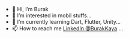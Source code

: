 - 👋 Hi, I’m Burak
- 👀 I’m interested in mobil stuffs...
- 🌱 I’m currently learning Dart, Flutter, Unity...
- 📫 How to reach me [LinkedIn @BurakKaya](https://www.linkedin.com/in/burak-kaya-ab4025148/) ...

<!---
burakkayya/burakkayya is a ✨ special ✨ repository because its `README.md` (this file) appears on your GitHub profile.
You can click the Preview link to take a look at your changes.
--->
